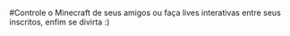 #Controle o Minecraft de seus amigos ou faça lives interativas entre seus inscritos, enfim se divirta :)